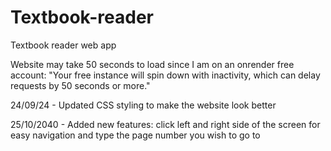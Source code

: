 # Textbook-reader
Textbook reader web app

Website may take 50 seconds to load since I am on an onrender free account:
"Your free instance will spin down with inactivity, which can delay requests by 50 seconds or more."

24/09/24 - Updated CSS styling to make the website look better

25/10/2040 - Added new features: click left and right side of the screen for easy navigation and type the page number you wish to go to
